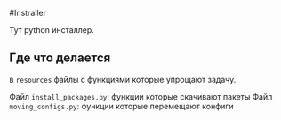 #Instraller

Тут python инсталлер.

## Где что делается

в `resources` файлы с функциями которые упрощают задачу.

Файл `install_packages.py`: функции которые скачивают пакеты
Файл `moving_configs.py`: функции которые перемещают конфиги
